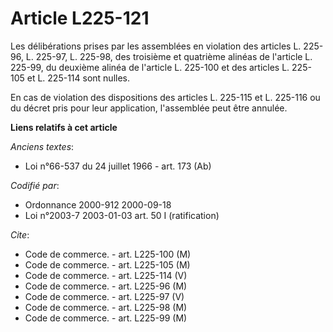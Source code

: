 # Article L225-121

Les délibérations prises par les assemblées en violation des articles L. 225-96, L. 225-97, L. 225-98, des troisième et
quatrième alinéas de l'article L. 225-99, du deuxième alinéa de l'article L. 225-100 et des articles L. 225-105 et L. 225-114
sont nulles.

En cas de violation des dispositions des articles L. 225-115 et L. 225-116 ou du décret pris pour leur application,
l'assemblée peut être annulée.

**Liens relatifs à cet article**

_Anciens textes_:

  - Loi n°66-537 du 24 juillet 1966 - art. 173 (Ab)

_Codifié par_:

  - Ordonnance 2000-912 2000-09-18
  - Loi n°2003-7 2003-01-03 art. 50 I (ratification)

_Cite_:

  - Code de commerce. - art. L225-100 (M)
  - Code de commerce. - art. L225-105 (M)
  - Code de commerce. - art. L225-114 (V)
  - Code de commerce. - art. L225-96 (M)
  - Code de commerce. - art. L225-97 (V)
  - Code de commerce. - art. L225-98 (M)
  - Code de commerce. - art. L225-99 (M)
